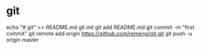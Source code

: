 # git
echo "# git" >> README.md
git init
git add README.md
git commit -m "first commit"
git remote add origin https://github.com/remeng/git.git
git push -u origin master
